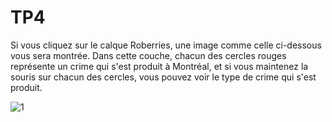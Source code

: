# TP4

Si vous cliquez sur le calque Roberries, une image comme celle ci-dessous vous sera montrée. Dans cette couche, chacun des cercles rouges représente un crime qui s'est produit à Montréal, et si vous maintenez la souris sur chacun des cercles, vous pouvez voir le type de crime qui s'est produit.

![1](https://user-images.githubusercontent.com/55294090/234135175-8ac32340-ae8e-4fc7-ae49-3992dda6525d.png)
